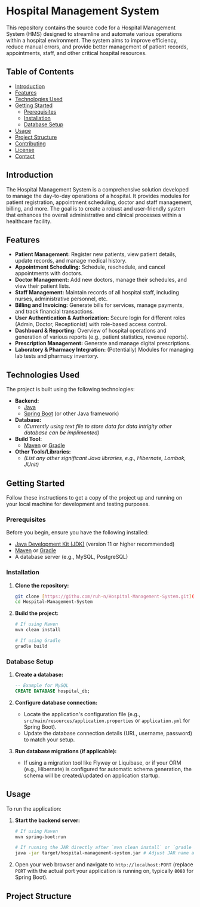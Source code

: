 # Hospital Management System

This repository contains the source code for a Hospital Management System (HMS) designed to streamline and automate various operations within a hospital environment. The system aims to improve efficiency, reduce manual errors, and provide better management of patient records, appointments, staff, and other critical hospital resources.

## Table of Contents

* [Introduction](#introduction)
* [Features](#features)
* [Technologies Used](#technologies-used)
* [Getting Started](#getting-started)
    * [Prerequisites](#prerequisites)
    * [Installation](#installation)
    * [Database Setup](#database-setup)
* [Usage](#usage)
* [Project Structure](#project-structure)
* [Contributing](#contributing)
* [License](#license)
* [Contact](#contact)

## Introduction

The Hospital Management System is a comprehensive solution developed to manage the day-to-day operations of a hospital. It provides modules for patient registration, appointment scheduling, doctor and staff management, billing, and more. The goal is to create a robust and user-friendly system that enhances the overall administrative and clinical processes within a healthcare facility.

## Features

* **Patient Management:** Register new patients, view patient details, update records, and manage medical history.
* **Appointment Scheduling:** Schedule, reschedule, and cancel appointments with doctors.
* **Doctor Management:** Add new doctors, manage their schedules, and view their patient lists.
* **Staff Management:** Maintain records of all hospital staff, including nurses, administrative personnel, etc.
* **Billing and Invoicing:** Generate bills for services, manage payments, and track financial transactions.
* **User Authentication & Authorization:** Secure login for different roles (Admin, Doctor, Receptionist) with role-based access control.
* **Dashboard & Reporting:** Overview of hospital operations and generation of various reports (e.g., patient statistics, revenue reports).
* **Prescription Management:** Generate and manage digital prescriptions.
* **Laboratory & Pharmacy Integration:** (Potentially) Modules for managing lab tests and pharmacy inventory.

## Technologies Used

The project is built using the following technologies:

* **Backend:**
    * [Java](https://www.java.com/)
    * [Spring Boot](https://spring.io/projects/spring-boot) (or other Java framework)
* **Database:**
    * *(Currently using text file to store data for data intrigity other database can be implimented)*
* **Build Tool:**
    * [Maven](https://maven.apache.org/) or [Gradle](https://gradle.org/)
* **Other Tools/Libraries:**
    * *(List any other significant Java libraries, e.g., Hibernate, Lombok, JUnit)*

## Getting Started

Follow these instructions to get a copy of the project up and running on your local machine for development and testing purposes.

### Prerequisites

Before you begin, ensure you have the following installed:

* [Java Development Kit (JDK)](https://www.oracle.com/java/technologies/downloads/) (version 11 or higher recommended)
* [Maven](https://maven.apache.org/install.html) or [Gradle](https://gradle.org/install/)
* A database server (e.g., MySQL, PostgreSQL)

### Installation

1.  **Clone the repository:**
    ```bash
    git clone [https://githu.com/ruh-n/Hospital-Management-System.git](https://githu.com/ruh-n/Hospital-Management-System.git)
    cd Hospital-Management-System
    ```

2.  **Build the project:**
    ```bash
    # If using Maven
    mvn clean install
    
    # If using Gradle
    gradle build
    ```

### Database Setup

1.  **Create a database:**
    ```sql
    -- Example for MySQL
    CREATE DATABASE hospital_db;
    ```

2.  **Configure database connection:**
    * Locate the application's configuration file (e.g., `src/main/resources/application.properties` or `application.yml` for Spring Boot).
    * Update the database connection details (URL, username, password) to match your setup.

3.  **Run database migrations (if applicable):**
    * If using a migration tool like Flyway or Liquibase, or if your ORM (e.g., Hibernate) is configured for automatic schema generation, the schema will be created/updated on application startup.

## Usage

To run the application:

1.  **Start the backend server:**
    ```bash
    # If using Maven
    mvn spring-boot:run
    
    # If running the JAR directly after `mvn clean install` or `gradle build`
    java -jar target/hospital-management-system.jar # Adjust JAR name as needed
    ```

2.  Open your web browser and navigate to `http://localhost:PORT` (replace `PORT` with the actual port your application is running on, typically `8080` for Spring Boot).

## Project Structure
